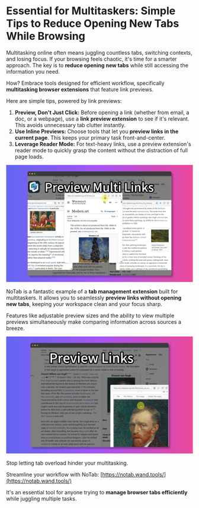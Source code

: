 # Essential for Multitaskers: Simple Tips to Reduce Opening New Tabs While Browsing

Multitasking online often means juggling countless tabs, switching contexts, and losing focus. If your browsing feels chaotic, it's time for a smarter approach. The key is to **reduce opening new tabs** while still accessing the information you need.

How? Embrace tools designed for efficient workflow, specifically **multitasking browser extensions** that feature link previews.

Here are simple tips, powered by link previews:

1.  **Preview, Don't Just Click:** Before opening a link (whether from email, a doc, or a webpage), use a **link preview extension** to see if it's relevant. This avoids unnecessary tab clutter instantly.
2.  **Use Inline Previews:** Choose tools that let you **preview links in the current page**. This keeps your primary task front-and-center.
3.  **Leverage Reader Mode:** For text-heavy links, use a preview extension's reader mode to quickly grasp the content without the distraction of full page loads.

![Multitasking with link preview](../images/notab1.png)

NoTab is a fantastic example of a **tab management extension** built for multitaskers. It allows you to seamlessly **preview links without opening new tabs**, keeping your workspace clean and your focus sharp.

Features like adjustable preview sizes and the ability to view multiple previews simultaneously make comparing information across sources a breeze.

![NoTab multiple previews feature](../images/notab2.png)

Stop letting tab overload hinder your multitasking.

Streamline your workflow with NoTab: [https://notab.wand.tools/](https://notab.wand.tools/)

It's an essential tool for anyone trying to **manage browser tabs efficiently** while juggling multiple tasks.
